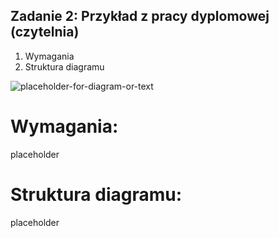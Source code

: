 ## Zadanie 2: Przykład z pracy dyplomowej (czytelnia)
1. Wymagania
2. Struktura diagramu

![placeholder-for-diagram-or-text](resources/placeholder)

# Wymagania:
placeholder

# Struktura diagramu:
placeholder